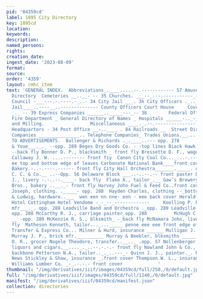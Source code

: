 ```yaml
---
pid: '04359cd'
label: 1895 City Directory
key: 1895cd
location: 
keywords: 
description: 
named_persons: 
rights: 
creation_date: 
ingest_date: '2023-08-09'
format: 
source: 
order: '4359'
layout: cmhc_item
text: 'GENERAL INDEX.  Abbreviations_.____.....--.------------ 57 Amusements _            Business
  Directory  Cemeteries __..__- -- 35 Churches. ___--_.--.-----------_- -- 40 City
  Council -___---.-.----.-_..- 34 City Jail ___. 3h City Officers ._.._._...------.__._------  County
  Jail____..----__..-------------- County Officers Court House     Courts Educational
  _._ -- 39 Express Companies ______.._____---_-- 38        Federal Officers __.....---_.-----------
  Fire Department _ General Directory of Names _ Hospitals ______-.._-_-----..  Mining
  and Milling.                 Miscellaneous ____._.--.--------------- Newspapers_......__.  Police
  Headquarters - 34 Post Office __-..____ . 84 Railroads __  Street Directory __  Telegraph
  Companies _______________.. Telephone Companies_ Trades Unions.__...._--_-----_--------     INDEX
  TO ADVERTISEMENTS.  Ballenger & Richards ._.____..--- opp. 278                Barker
  & Youe___._._ --opp. 289 Beges Dry Goods Co. - -top lines Biack Hawk Stables_._._
  --back fly Bonner D. P., blacksmith _ front fly Bressette D. F., wagonmkr~_ ----cover
  Callaway J. W. ....-------- front fiy  Canon City Coal Co..._...-.---_----.-- weo--
  ee top and bottom edge of leaves Carbonate National Bank____front cover     Colorado
  Bakery.-..-.----.------ front fly City Hall Orchestra_______._____. opp. 289 Davis
  C. C. & Co.__ ..--Opp. 56 Delaware Block ___..-..--.-- front paster Donnen R&R.
  J., livery -.-..--.____- back fly  Flake A., tailor_.__ Gaw’s Brewery __     Hahnewald
  Bros., bakery ..__._- front fly Harvey John Fuel & Feed Co..front cover Harwitz
  Joseph, clothing. ._____- opp. 288  Hayden Charles, clothing --_bottom lines Hedemann
  & Ludwig, hardware..___  wen een nn nne- enn - eee back cover Herald-Democrat -
  Hotel Cottingham Hotel Vendome -_-_--_-------------     Koelling P. F., sausage
  mfr___._. opp. 288 Leadville Band and Orchestra ._opp. 289 Leadville Sausage Manufactory
  opp. 288 McCarthy R. J., carriage painter_opp. 288          McHugh C., gunsmith
  __ -opp. 289 McKenzie R. S., blksmith_ -_back fly McNamara John, livery .- front
  fly  Matheson Kenneth, tailor..._..._____ penne eee eee front edge of leaves Merchants’
  Transfer & Express Co... Milner & Hurd, insurance ______ Mulligan J. D., undertaker
  Murray J. P., brick mfr.__________ Murray & Beebler, blksmiths _____ opp. 57 Neubarth
  O. R., grocer Nogele Theodore, transfer..__.._ .opp. 57 Nollenberger Theo. & Co.,
  liquors and cigars.__...._._..--.-.-.- front fly Nowland John & Co., stationer.
  backbone Petterson N.A., tailor.._._..---_- Quinn J. J., painter._. Rocky Mountain
  News Stickley & Shaw, insurance _.front cover Thompson W. L., insurance __back cover
  Williams Lumber Co. _-_.-.-.- front cover             '
thumbnail: "/img/derivatives/iiif/images/04359cd/full/250,/0/default.jpg"
full: "/img/derivatives/iiif/images/04359cd/full/1140,/0/default.jpg"
manifest: "/img/derivatives/iiif/04359cd/manifest.json"
collection: directories
---
```

